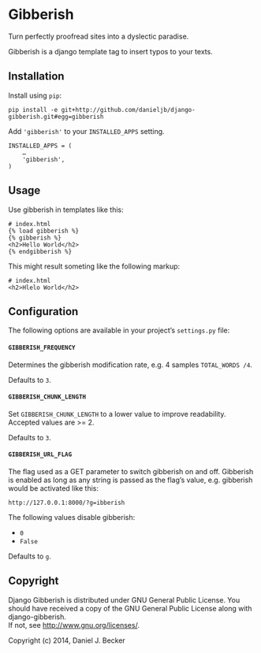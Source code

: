 # Gibberish #

Turn perfectly proofread sites into a dyslectic paradise.

Gibberish is a django template tag to insert typos to your texts.

## Installation #

Install using `pip`:

    pip install -e git+http://github.com/danieljb/django-gibberish.git#egg=gibberish

Add `'gibberish'` to your `INSTALLED_APPS` setting.

    INSTALLED_APPS = (
        …
        'gibberish',
    )

## Usage #

Use gibberish in templates like this:

	# index.html
	{% load gibberish %}
	{% gibberish %}
	<h2>Hello World</h2>
	{% endgibberish %}

This might result someting like the following markup:

	# index.html
	<h2>Hlelo World</h2>

## Configuration #

The following options are available in your project’s `settings.py` file:

#### `GIBBERISH_FREQUENCY` #

Determines the gibberish modification rate, e.g. 4 samples `TOTAL_WORDS /4`.

Defaults to `3`.

#### `GIBBERISH_CHUNK_LENGTH` #

Set `GIBBERISH_CHUNK_LENGTH` to a lower value to improve readability. Accepted values are >= 2.

Defaults to `3`.

#### `GIBBERISH_URL_FLAG` #

The flag used as a GET parameter to switch gibberish on and off. Gibberish is enabled as long as any string is passed as the flag’s value, e.g. gibberish would be activated like this:

	http://127.0.0.1:8000/?g=ibberish

The following values disable gibberish:

* `0`
* `False`

Defaults to `g`.

## Copyright #

Django Gibberish is distributed under GNU General Public License. 
You should have received a copy of the GNU General Public License along with django-gibberish.  
If not, see <http://www.gnu.org/licenses/>.

Copyright (c) 2014, Daniel J. Becker
